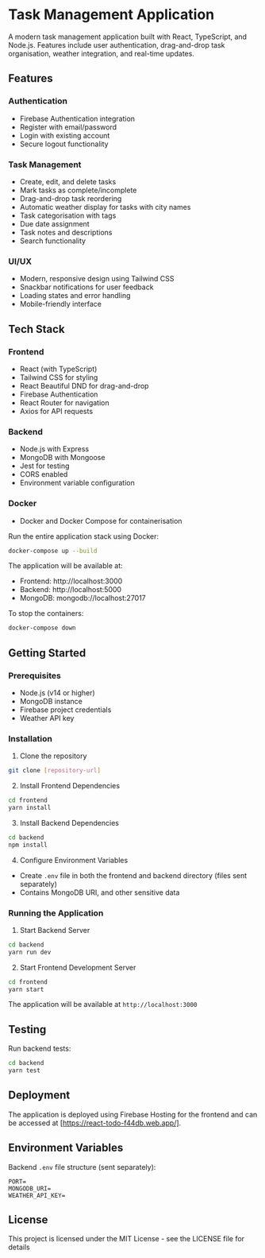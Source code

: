# Task Management Application

A modern task management application built with React, TypeScript, and Node.js. Features include user authentication, drag-and-drop task organisation, weather integration, and real-time updates.

## Features

### Authentication
- Firebase Authentication integration
- Register with email/password
- Login with existing account
- Secure logout functionality

### Task Management
- Create, edit, and delete tasks
- Mark tasks as complete/incomplete
- Drag-and-drop task reordering
- Automatic weather display for tasks with city names
- Task categorisation with tags
- Due date assignment
- Task notes and descriptions
- Search functionality

### UI/UX
- Modern, responsive design using Tailwind CSS
- Snackbar notifications for user feedback
- Loading states and error handling
- Mobile-friendly interface

## Tech Stack

### Frontend
- React (with TypeScript)
- Tailwind CSS for styling
- React Beautiful DND for drag-and-drop
- Firebase Authentication
- React Router for navigation
- Axios for API requests

### Backend
- Node.js with Express
- MongoDB with Mongoose
- Jest for testing
- CORS enabled
- Environment variable configuration

### Docker
- Docker and Docker Compose for containerisation

Run the entire application stack using Docker:

```bash
docker-compose up --build
```

The application will be available at:
- Frontend: http://localhost:3000
- Backend: http://localhost:5000
- MongoDB: mongodb://localhost:27017

To stop the containers:
```bash
docker-compose down
```
## Getting Started

### Prerequisites
- Node.js (v14 or higher)
- MongoDB instance
- Firebase project credentials
- Weather API key



### Installation

1. Clone the repository
```bash
git clone [repository-url]
```

2. Install Frontend Dependencies
```bash
cd frontend
yarn install
```

3. Install Backend Dependencies
```bash
cd backend
npm install
```

4. Configure Environment Variables
- Create `.env` file in both the frontend and backend directory (files sent separately)
- Contains MongoDB URI, and other sensitive data

### Running the Application

1. Start Backend Server

```bash
cd backend
yarn run dev
```

2. Start Frontend Development Server

```bash
cd frontend
yarn start
```

The application will be available at `http://localhost:3000`

## Testing

Run backend tests:

```bash
cd backend
yarn test
```

## Deployment

The application is deployed using Firebase Hosting for the frontend and can be accessed at [https://react-todo-f44db.web.app/].

## Environment Variables

Backend `.env` file structure (sent separately):
```
PORT=
MONGODB_URI=
WEATHER_API_KEY=
```

## License

This project is licensed under the MIT License - see the LICENSE file for details